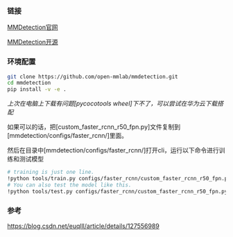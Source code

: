 ### 链接
[MMDetection官网](https://mmdetection.readthedocs.io/en/latest/)

[MMDetection开源](https://github.com/open-mmlab/mmdetection)

### 环境配置
```bash
git clone https://github.com/open-mmlab/mmdetection.git
cd mmdetection
pip install -v -e .
```
*上次在电脑上下载有问题[pycocotools wheel]下不了，可以尝试在华为云下载搭配*

如果可以的话，把[custom_faster_rcnn_r50_fpn.py]文件复制到[mmdetection/configs/faster_rcnn/]里面。

然后在目录中[mmdetection/configs/faster_rcnn/]打开cli，运行以下命令进行训练和测试模型
```bash
# training is just one line.
!python tools/train.py configs/faster_rcnn/custom_faster_rcnn_r50_fpn.py
# You can also test the model like this.
!python tools/test.py configs/faster_rcnn/custom_faster_rcnn_r50_fpn.py YOUR_MODEL_PATH --eval bbox
```

### 参考
https://blog.csdn.net/euqlll/article/details/127556989

